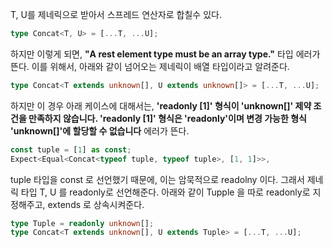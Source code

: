 T, U를 제네릭으로 받아서 스프레드 연산자로 합칠수 있다.

```typescript
type Concat<T, U> = [...T, ...U];
```

하지만 이렇게 되면, **"A rest element type must be an array type."** 타입 에러가 뜬다.
이를 위해서, 아래와 같이 넘어오는 제네릭이 배열 타입이라고 알려준다.

```typescript
type Concat<T extends unknown[], U extends unknown[]> = [...T, ...U];
```

하지만 이 경우 아래 케이스에 대해서는, **'readonly [1]' 형식이 'unknown[]' 제약 조건을 만족하지 않습니다. 'readonly [1]' 형식은 'readonly'이며 변경 가능한 형식 'unknown[]'에 할당할 수 없습니다** 에러가 뜬다.

```typescript
const tuple = [1] as const;
Expect<Equal<Concat<typeof tuple, typeof tuple>, [1, 1]>>,
```

tuple 타입을 const 로 선언했기 때문에, 이는 암묵적으로 readolny 이다. 그래서 제네릭 타입 T, U 를 readonly로 선언해준다.
아래와 같이 Tupple 을 따로 readonly로 지정해주고, extends 로 상속시켜준다.

```typescript
type Tuple = readonly unknown[];
type Concat<T extends unknown[], U extends Tuple> = [...T, ...U];
```
